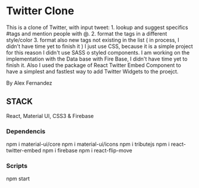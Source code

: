 # Twitter Clone 
This is a clone of Twitter, with input tweet:
    1. lookup and suggest specifics #tags and mention people with @.
    2. format the tags in a different style/color
    3. format also new tags not existing in the list ( in process, I didn't have time yet to finish it )
I just use CSS, because it is a simple project for this reason I didn't use SASS o styled components.
I am working on the implementation with the Data base with Fire Base, I didn't have time yet to finish it.
Also I used the package of React Twitter Embed Component to have a simplest and fastlest way to add Twitter Widgets to the proejct.

By Alex Fernandez 

## STACK 

React, Material UI, CSS3 & Firebase

### Dependencis

npm i material-ui/core
npm i material-ui/icons
npm i tributejs
npm i react-twitter-embed
npm i firebase
npm i react-flip-move

### Scripts

npm start